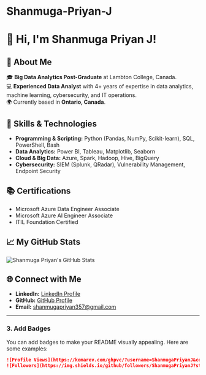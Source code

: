 # Shanmuga-Priyan-J

# 👋 Hi, I'm Shanmuga Priyan J!

## 🌟 About Me
🎓 **Big Data Analytics Post-Graduate** at Lambton College, Canada.  
💻 **Experienced Data Analyst** with 4+ years of expertise in data analytics, machine learning, cybersecurity, and IT operations.  
🌍 Currently based in **Ontario, Canada**.  

## 🔧 Skills & Technologies
- **Programming & Scripting:** Python (Pandas, NumPy, Scikit-learn), SQL, PowerShell, Bash  
- **Data Analytics:** Power BI, Tableau, Matplotlib, Seaborn  
- **Cloud & Big Data:** Azure, Spark, Hadoop, Hive, BigQuery  
- **Cybersecurity:** SIEM (Splunk, QRadar), Vulnerability Management, Endpoint Security  

## 📚 Certifications
- Microsoft Azure Data Engineer Associate  
- Microsoft Azure AI Engineer Associate  
- ITIL Foundation Certified  

## 📈 My GitHub Stats
![Shanmuga Priyan's GitHub Stats](https://github-readme-stats.vercel.app/api?username=ShanmugaPriyanJ&show_icons=true&theme=radical)

## 🌐 Connect with Me
- **LinkedIn:** [LinkedIn Profile](https://linkedin.com/in/your-profile)  
- **GitHub:** [GitHub Profile](https://github.com/ShanmugaPriyanJ)  
- **Email:** shanmugapriyan357@gmail.com  

---

### **3. Add Badges**
You can add badges to make your README visually appealing. Here are some examples:

```markdown
![Profile Views](https://komarev.com/ghpvc/?username=ShanmugaPriyanJ&color=blue)  
![Followers](https://img.shields.io/github/followers/ShanmugaPriyanJ?style=social)  
